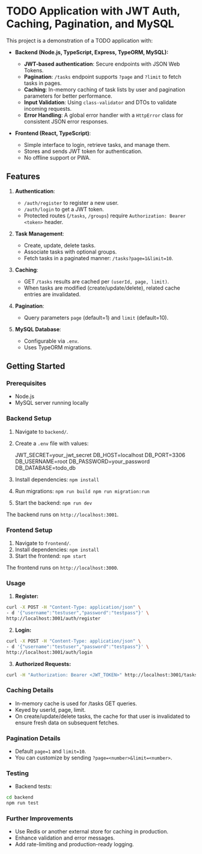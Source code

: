 # TODO Application with JWT Auth, Caching, Pagination, and MySQL

This project is a demonstration of a TODO application with:

- **Backend (Node.js, TypeScript, Express, TypeORM, MySQL):**
  - **JWT-based authentication**: Secure endpoints with JSON Web Tokens.
  - **Pagination**: `/tasks` endpoint supports `?page` and `?limit` to fetch tasks in pages.
  - **Caching**: In-memory caching of task lists by user and pagination parameters for better performance.
  - **Input Validation**: Using `class-validator` and DTOs to validate incoming requests.
  - **Error Handling**: A global error handler with a `HttpError` class for consistent JSON error responses.

- **Frontend (React, TypeScript)**:
  - Simple interface to login, retrieve tasks, and manage them.
  - Stores and sends JWT token for authentication.
  - No offline support or PWA.

## Features

1. **Authentication**:
   - `/auth/register` to register a new user.
   - `/auth/login` to get a JWT token.
   - Protected routes (`/tasks`, `/groups`) require `Authorization: Bearer <token>` header.

2. **Task Management**:
   - Create, update, delete tasks.
   - Associate tasks with optional groups.
   - Fetch tasks in a paginated manner: `/tasks?page=1&limit=10`.

3. **Caching**:
   - GET `/tasks` results are cached per `(userId, page, limit)`.
   - When tasks are modified (create/update/delete), related cache entries are invalidated.

4. **Pagination**:
   - Query parameters `page` (default=1) and `limit` (default=10).

5. **MySQL Database**:
   - Configurable via `.env`.
   - Uses TypeORM migrations.

## Getting Started

### Prerequisites
- Node.js
- MySQL server running locally

### Backend Setup
1. Navigate to `backend/`.
2. Create a `.env` file with values:

    JWT_SECRET=your_jwt_secret DB_HOST=localhost DB_PORT=3306 DB_USERNAME=root DB_PASSWORD=your_password DB_DATABASE=todo_db

3. Install dependencies: `npm install`
4. Run migrations: `npm run build npm run migration:run`
5. Start the backend: `npm run dev`

The backend runs on `http://localhost:3001`.

### Frontend Setup

1. Navigate to `frontend/`.
2. Install dependencies: `npm install`
3. Start the frontend: `npm start`

The frontend runs on `http://localhost:3000`.

### Usage

1. **Register:**

```bash
curl -X POST -H "Content-Type: application/json" \
- d '{"username":"testuser","password":"testpass"}' \
http://localhost:3001/auth/register
```

2. **Login:**

```bash
curl -X POST -H "Content-Type: application/json" \
- d '{"username":"testuser","password":"testpass"}' \
http://localhost:3001/auth/login
```

3. **Authorized Requests:**

```bash
curl -H "Authorization: Bearer <JWT_TOKEN>" http://localhost:3001/tasks
```

### Caching Details

- In-memory cache is used for /tasks GET queries.
- Keyed by userId, page, limit.
- On create/update/delete tasks, the cache for that user is invalidated to ensure fresh data on subsequent fetches.

###  Pagination Details

- Default `page=1` and `limit=10`.
- You can customize by sending `?page=<number>&limit=<number>`.

### Testing

- Backend tests:

```bash
cd backend
npm run test
```

### Further Improvements

- Use Redis or another external store for caching in production.
- Enhance validation and error messages.
- Add rate-limiting and production-ready logging.